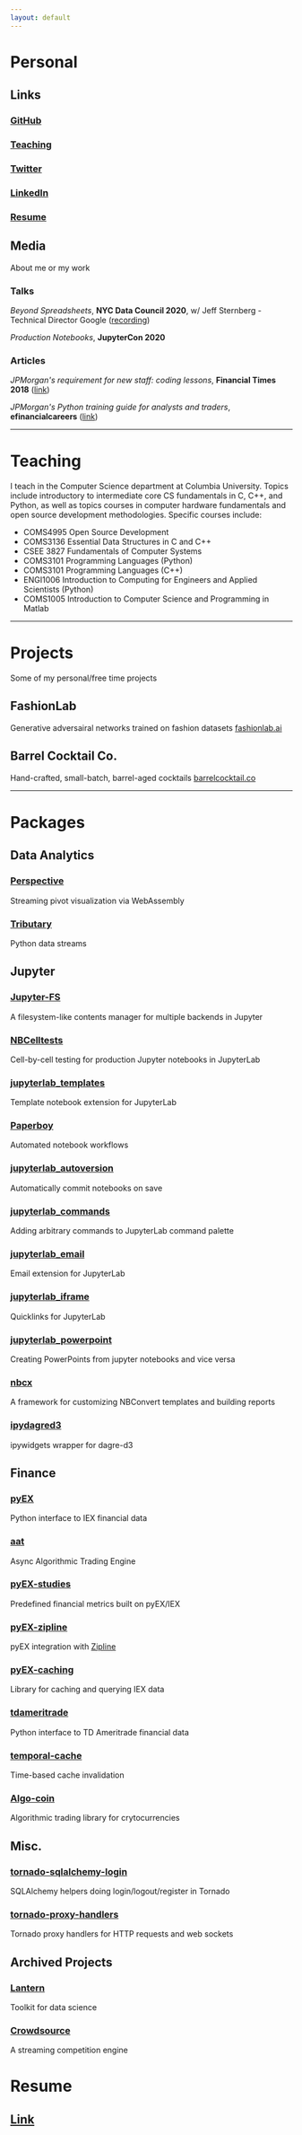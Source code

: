 ```yaml
---
layout: default
---
```

# Personal
## Links
### [GitHub](https://github.com/timkpaine)
### [Teaching](https://www.cs.columbia.edu/~paine/)
### [Twitter](https://twitter.com/timkpaine)
### [LinkedIn](https://www.linkedin.com/in/timkpaine/)
### [Resume](./resume.html)

## Media
About me or my work

### Talks
*Beyond Spreadsheets*, **NYC Data Council 2020**, w/ Jeff Sternberg - Technical Director Google ([recording](https://youtu.be/PYTVU4A_3Kc))

*Production Notebooks*, **JupyterCon 2020**

### Articles
*JPMorgan's requirement for new staff: coding lessons*, **Financial Times 2018** ([link](https://www.ft.com/content/4c17d6ce-c8b2-11e8-ba8f-ee390057b8c9))

*JPMorgan's Python training guide for analysts and traders*, **efinancialcareers** ([link](https://news.efinancialcareers.com/us-en/3004043/jpmorgan-python-training-analysts-and-traders))

---

# Teaching
I teach in the Computer Science department at Columbia University. Topics include introductory to intermediate core CS fundamentals in C, C++, and Python, as well as topics courses in computer hardware fundamentals and open source development methodologies. Specific courses include:

- COMS4995 Open Source Development
- COMS3136 Essential Data Structures in C and C++
- CSEE 3827 Fundamentals of Computer Systems
- COMS3101 Programming Languages (Python)
- COMS3101 Programming Languages (C++)
- ENGI1006 Introduction to Computing for Engineers and Applied Scientists (Python)
- COMS1005 Introduction to Computer Science and Programming in Matlab

---

# Projects
Some of my personal/free time projects

## FashionLab
Generative adversairal networks trained on fashion datasets
[fashionlab.ai](https://fashionlab.ai/#/)

## Barrel Cocktail Co.
Hand-crafted, small-batch, barrel-aged cocktails
[barrelcocktail.co](https://barrelcocktail.co/#/)

---

# Packages
## Data Analytics
### [Perspective](https://github.com/finos/perspective)
Streaming pivot visualization via WebAssembly

### [Tributary](https://github.com/timkpaine/tributary)
Python data streams


## Jupyter
### [Jupyter-FS](https://github.com/jpmorganchase/jupyter-fs)
A filesystem-like contents manager for multiple backends in Jupyter

### [NBCelltests](https://github.com/jpmorganchase/nbcelltests)
Cell-by-cell testing for production Jupyter notebooks in JupyterLab

### [jupyterlab_templates](https://github.com/jpmorganchase/jupyterlab_templates)
Template notebook extension for JupyterLab

### [Paperboy](https://github.com/timkpaine/paperboy)
Automated notebook workflows

### [jupyterlab_autoversion](https://github.com/timkpaine/jupyterlab_autoversion)
Automatically commit notebooks on save

### [jupyterlab_commands](https://github.com/timkpaine/jupyterlab_commands)
Adding arbitrary commands to JupyterLab command palette

### [jupyterlab_email](https://github.com/timkpaine/jupyterlab_email)
Email extension for JupyterLab

### [jupyterlab_iframe](https://github.com/timkpaine/jupyterlab_iframe)
Quicklinks for JupyterLab

### [jupyterlab_powerpoint](https://github.com/timkpaine/jupyterlab_powerpoint)
Creating PowerPoints from jupyter notebooks and vice versa

### [nbcx](https://github.com/timkpaine/nbcx)
A framework for customizing NBConvert templates and building reports

### [ipydagred3](https://github.com/timkpaine/ipydagred3)
ipywidgets wrapper for dagre-d3


## Finance
### [pyEX](https://github.com/timkpaine/pyEX)
Python interface to IEX financial data

### [aat](https://github.com/AsyncAlgoTrading/aat)
Async Algorithmic Trading Engine

### [pyEX-studies](https://github.com/timkpaine/pyEX-studies)
Predefined financial metrics built on pyEX/IEX

### [pyEX-zipline](https://github.com/timkpaine/pyEX-zipline)
pyEX integration with [Zipline](https://github.com/quantopian/zipline)

### [pyEX-caching](https://github.com/timkpaine/pyEX-caching)
Library for caching and querying IEX data

### [tdameritrade](https://github.com/timkpaine/tdameritrade)
Python interface to TD Ameritrade financial data

### [temporal-cache](https://github.com/timkpaine/temporal-cache)
Time-based cache invalidation

### [Algo-coin](https://github.com/AsyncAlgoTrading/algo-coin)
Algorithmic trading library for crytocurrencies



## Misc.
### [tornado-sqlalchemy-login](https://github.com/timkpaine/tornado-sqlalchemy-login)
SQLAlchemy helpers doing login/logout/register in Tornado

### [tornado-proxy-handlers](https://github.com/timkpaine/tornado-proxy-handlers)
Tornado proxy handlers for HTTP requests and web sockets


## Archived Projects
### [Lantern](https://github.com/timkpaine/lantern)
Toolkit for data science

### [Crowdsource](https://github.com/timkpaine/crowdsource)
A streaming competition engine

# Resume
## [Link](./resume.html)


